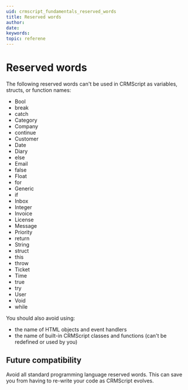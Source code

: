 ```yaml
---
uid: crmscript_fundamentals_reserved_words
title: Reserved words
author:
date:
keywords:
topic: referene
---
```


# Reserved words

The following reserved words can't be used in CRMScript as variables, structs, or function names:

* Bool
* break
* catch
* Category
* Company
* continue
* Customer
* Date
* Diary
* else
* Email
* false
* Float
* for
* Generic
* if
* Inbox
* Integer
* Invoice
* License
* Message
* Priority
* return
* String
* struct
* this
* throw
* Ticket
* Time
* true
* try
* User
* Void
* while

You should also avoid using:

* the name of HTML objects and event handlers
* the name of built-in CRMScript classes and functions (can't be redefined or used by you)

## Future compatibility

Avoid all standard programming language reserved words.
This can save you from having to re-write your code as CRMScript evolves.
